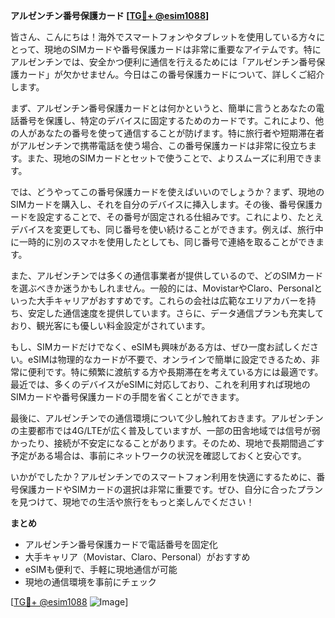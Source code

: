**アルゼンチン番号保護カード [[TG💪+ @esim1088](https://t.me/s/esim1088)]**

皆さん、こんにちは！海外でスマートフォンやタブレットを使用している方々にとって、現地のSIMカードや番号保護カードは非常に重要なアイテムです。特にアルゼンチンでは、安全かつ便利に通信を行えるためには「アルゼンチン番号保護カード」が欠かせません。今日はこの番号保護カードについて、詳しくご紹介します。

まず、アルゼンチン番号保護カードとは何かというと、簡単に言うとあなたの電話番号を保護し、特定のデバイスに固定するためのカードです。これにより、他の人があなたの番号を使って通信することが防げます。特に旅行者や短期滞在者がアルゼンチンで携帯電話を使う場合、この番号保護カードは非常に役立ちます。また、現地のSIMカードとセットで使うことで、よりスムーズに利用できます。

では、どうやってこの番号保護カードを使えばいいのでしょうか？まず、現地のSIMカードを購入し、それを自分のデバイスに挿入します。その後、番号保護カードを設定することで、その番号が固定される仕組みです。これにより、たとえデバイスを変更しても、同じ番号を使い続けることができます。例えば、旅行中に一時的に別のスマホを使用したとしても、同じ番号で連絡を取ることができます。

また、アルゼンチンでは多くの通信事業者が提供しているので、どのSIMカードを選ぶべきか迷うかもしれません。一般的には、MovistarやClaro、Personalといった大手キャリアがおすすめです。これらの会社は広範なエリアカバーを持ち、安定した通信速度を提供しています。さらに、データ通信プランも充実しており、観光客にも優しい料金設定がされています。

もし、SIMカードだけでなく、eSIMも興味がある方は、ぜひ一度お試しください。eSIMは物理的なカードが不要で、オンラインで簡単に設定できるため、非常に便利です。特に頻繁に渡航する方や長期滞在を考えている方には最適です。最近では、多くのデバイスがeSIMに対応しており、これを利用すれば現地のSIMカードや番号保護カードの手間を省くことができます。

最後に、アルゼンチンでの通信環境について少し触れておきます。アルゼンチンの主要都市では4G/LTEが広く普及していますが、一部の田舎地域では信号が弱かったり、接続が不安定になることがあります。そのため、現地で長期間過ごす予定がある場合は、事前にネットワークの状況を確認しておくと安心です。

いかがでしたか？アルゼンチンでのスマートフォン利用を快適にするために、番号保護カードやSIMカードの選択は非常に重要です。ぜひ、自分に合ったプランを見つけて、現地での生活や旅行をもっと楽しんでください！

**まとめ**

- アルゼンチン番号保護カードで電話番号を固定化
- 大手キャリア（Movistar、Claro、Personal）がおすすめ
- eSIMも便利で、手軽に現地通信が可能
- 現地の通信環境を事前にチェック

[[TG💪+ @esim1088](https://t.me/s/esim1088) ![Image](https://i.postimg.cc/Y0z9fWf4/image.png)]